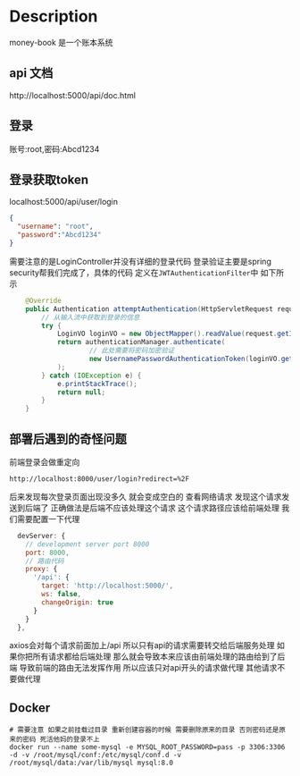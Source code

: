 # Description

money-book 是一个账本系统


## api 文档
http://localhost:5000/api/doc.html

## 登录
账号:root,密码:Abcd1234

## 登录获取token
localhost:5000/api/user/login

```json
{
  "username": "root",
  "password":"Abcd1234"
}
```
需要注意的是LoginController并没有详细的登录代码
登录验证主要是spring security帮我们完成了，具体的代码
定义在`JWTAuthenticationFilter`中
如下所示

```java
    @Override
    public Authentication attemptAuthentication(HttpServletRequest request, HttpServletResponse response) throws AuthenticationException {
        // 从输入流中获取到登录的信息
        try {
            LoginVO loginVO = new ObjectMapper().readValue(request.getInputStream(), LoginVO.class);
            return authenticationManager.authenticate(
                    // 此处需要将密码加密验证
                    new UsernamePasswordAuthenticationToken(loginVO.getUsername(), loginVO.getPassword())
            );
        } catch (IOException e) {
            e.printStackTrace();
            return null;
        }
    }
```


## 部署后遇到的奇怪问题

前端登录会做重定向

`http://localhost:8000/user/login?redirect=%2F`

后来发现每次登录页面出现没多久 就会变成空白的 
查看网络请求 发现这个请求发送到后端了
正确做法是后端不应该处理这个请求
这个请求路径应该给前端处理
我们需要配置一下代理

```js
  devServer: {
    // development server port 8000
    port: 8000,
    // 路由代码
    proxy: {
      '/api': {
        target: 'http://localhost:5000/',
        ws: false,
        changeOrigin: true
      }
    }
  },
```
axios会对每个请求前面加上/api
所以只有api的请求需要转交给后端服务处理
如果你把所有请求都给后端处理
那么就会导致本来应该由前端处理的路由给到了后端
导致前端的路由无法发挥作用
所以应该只对api开头的请求做代理 其他请求不要做代理


## Docker 
```
# 需要注意 如果之前挂载过目录 重新创建容器的时候 需要删除原来的目录 否则密码还是原来的密码 死活他妈的登录不上
docker run --name some-mysql -e MYSQL_ROOT_PASSWORD=pass -p 3306:3306 -d -v /root/mysql/conf:/etc/mysql/conf.d -v /root/mysql/data:/var/lib/mysql mysql:8.0
```